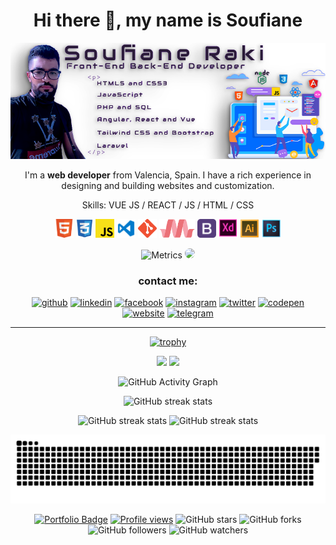 
<div align="center">

# Hi there 👋, my name is Soufiane
![](https://github.com/soufian3raki/soufian3raki/blob/main/template.png)

I'm a **web developer** from Valencia, Spain. I have a rich experience in designing and building websites and customization.

Skills: VUE JS / REACT / JS / HTML / CSS

[<img height="30" src="https://raw.githubusercontent.com/Davermx/Davermx/master/img/Html.png">]()
[<img height="30" src="https://raw.githubusercontent.com/Davermx/Davermx/master/img/Css.png">]()
[<img height="30" src="https://raw.githubusercontent.com/Davermx/Davermx/master/img/Js.png">]()
[<img height="30" src="https://raw.githubusercontent.com/Davermx/Davermx/master/img/Visual.png">]()
[<img height="30" src="https://raw.githubusercontent.com/Davermx/Davermx/master/img/Git.png">]()
[<img height="30" src="https://raw.githubusercontent.com/Davermx/Davermx/master/img/Materializecss.png">]()
[<img height="30" src="https://raw.githubusercontent.com/Davermx/Davermx/master/img/Bootstrap.png">]()
[<img height="30" src="https://raw.githubusercontent.com/Davermx/Davermx/master/img/Xd.png">]()
[<img height="30" src="https://raw.githubusercontent.com/Davermx/Davermx/master/img/Ilustrator.png">]()
[<img height="30" src="https://raw.githubusercontent.com/Davermx/Davermx/master/img/Photoshop.png">]()
 
 ![Metrics](https://metrics.lecoq.io/soufian3raki?template=classic&languages=1&screenshot=1&people=1&music=1&skyline=1&languages.limit=8&languages.sections=most-used&languages.colors=github&languages.threshold=0%25&languages.indepth=false&languages.analysis.timeout=15&languages.categories=markup%2C%20programming&languages.recent.categories=markup%2C%20programming&languages.recent.load=300&languages.recent.days=14&people.limit=24&people.size=28&people.types=followers%2C%20following&people.identicons=false&people.shuffle=false&skyline.year=current-year&skyline.frames=60&skyline.quality=0.5&skyline.compatibility=false&music.limit=4&music.played.at=false&music.time.range=short&music.top.type=tracks&music.user=.user.login&screenshot.title=Screenshot&screenshot.url=https%3A%2F%2Fcv.l5enio.com%2F&screenshot.selector=body&screenshot.background=true&config.timezone=Europe%2FMadrid&config.display=columns)
[<img align="" alt=" " height="320" style="border-radius:50px;" src="https://github.com/soufian3raki/portfolio/blob/main/img/icon.svg">]()
 

 
### contact me:
 
[<img src='https://cdn.jsdelivr.net/npm/simple-icons@3.0.1/icons/github.svg' alt='github' height='40'>](https://github.com/soufian3raki)  [<img src='https://cdn.worldvectorlogo.com/logos/linkedin-icon.svg' alt='linkedin' height='40'>](https://www.linkedin.com/in/sooufiane-raki-10665a9b/)  [<img src='https://cdn.worldvectorlogo.com/logos/facebook-3-3.svg' alt='facebook' height='40'>](https://www.facebook.com/soufian3raki)  [<img src='https://cdn.worldvectorlogo.com/logos/instagram-5.svg' alt='instagram' height='40'>](https://www.instagram.com/soufian3raki/)  [<img src='https://cdn.worldvectorlogo.com/logos/twitter-3.svg' alt='twitter' height='40'>](https://twitter.com/soufian3raki)  [<img src='https://cdn.worldvectorlogo.com/logos/codepen-icon.svg' alt='codepen' height='40'>](https://codepen.io/soufian3raki-the-bashful)  [<img src='https://cv.l5enio.com/img/icon.svg' alt='website' height='40'>](https://cv.l5enio.com/)  [<img src='https://cdn.worldvectorlogo.com/logos/telegram.svg' alt='telegram' height='40'>](https://t.me/soufian3raki)  

__________ 
 
[![trophy](https://github-profile-trophy.vercel.app/?username=soufian3raki&theme=dracula)](https://github.com/ryo-ma/github-profile-trophy)


[<img height="160em" src="https://github-readme-stats.vercel.app/api?username=soufian3raki&show_icons=true&theme=synthwave&include_all_commits=true&count_private=true" />]() [<img height="160em" src="https://github-readme-stats.vercel.app/api/top-langs/?username=soufian3raki&layout=compact&langs_count=7&theme=synthwave" />]()

![GitHub Activity Graph](https://activity-graph.herokuapp.com/graph?username=soufian3raki&bg_color=2b213a&color=FFFFFF&line=e5289e&point=FFFFFF&hide_border=true)  

![GitHub streak stats](https://github-readme-streak-stats.herokuapp.com?user=soufian3raki&theme=synthwave&hide_border=true&date_format=j%2Fn%5B%2FY%5D)  

![GitHub streak stats](https://github-readme-stats.vercel.app/api/pin/?username=nuvolcrm&repo=nuvolcrm&theme=synthwave)
![GitHub streak stats](https://github-readme-stats.vercel.app/api/pin/?username=soufian3raki&repo=portfolio&theme=synthwave)

![GitHub platane](https://github.com/soufian3raki/soufian3raki/blob/main/github-contribution-grid-snake-1-11-2022.svg)

[![Portfolio Badge](https://img.shields.io/badge/portfolio-web-blueviolet?style=flat&link=https://cv.l5enio.com/)](https://cv.l5enio.com/)
[![Profile views](https://komarev.com/ghpvc/?username=soufian3raki&color=blueviolet)](https://cv.l5enio.com/)
![GitHub stars](https://img.shields.io/github/stars/soufian3raki/portfolio?logoColor=blueviolet&style=social)
![GitHub forks](https://img.shields.io/github/forks/soufian3raki/soufian3raki?logoColor=blueviolet&label=Fork&style=social)
![GitHub followers](https://img.shields.io/github/followers/soufian3raki?logoColor=blueviolet&label=Follow&style=social)
![GitHub watchers](https://img.shields.io/github/watchers/soufian3raki/soufian3raki?logoColor=blueviolet&style=social)

</div>

